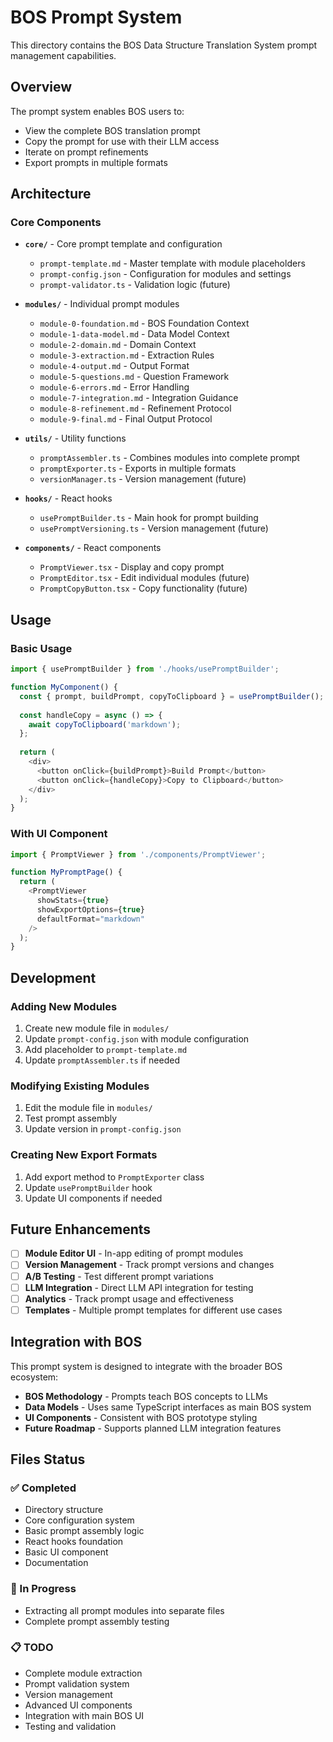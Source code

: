 # BOS Prompt System

This directory contains the BOS Data Structure Translation System prompt management capabilities.

## Overview

The prompt system enables BOS users to:
- View the complete BOS translation prompt
- Copy the prompt for use with their LLM access
- Iterate on prompt refinements
- Export prompts in multiple formats

## Architecture

### Core Components

- **`core/`** - Core prompt template and configuration
  - `prompt-template.md` - Master template with module placeholders
  - `prompt-config.json` - Configuration for modules and settings
  - `prompt-validator.ts` - Validation logic (future)

- **`modules/`** - Individual prompt modules
  - `module-0-foundation.md` - BOS Foundation Context
  - `module-1-data-model.md` - Data Model Context
  - `module-2-domain.md` - Domain Context
  - `module-3-extraction.md` - Extraction Rules
  - `module-4-output.md` - Output Format
  - `module-5-questions.md` - Question Framework
  - `module-6-errors.md` - Error Handling
  - `module-7-integration.md` - Integration Guidance
  - `module-8-refinement.md` - Refinement Protocol
  - `module-9-final.md` - Final Output Protocol

- **`utils/`** - Utility functions
  - `promptAssembler.ts` - Combines modules into complete prompt
  - `promptExporter.ts` - Exports in multiple formats
  - `versionManager.ts` - Version management (future)

- **`hooks/`** - React hooks
  - `usePromptBuilder.ts` - Main hook for prompt building
  - `usePromptVersioning.ts` - Version management (future)

- **`components/`** - React components
  - `PromptViewer.tsx` - Display and copy prompt
  - `PromptEditor.tsx` - Edit individual modules (future)
  - `PromptCopyButton.tsx` - Copy functionality (future)

## Usage

### Basic Usage

```typescript
import { usePromptBuilder } from './hooks/usePromptBuilder';

function MyComponent() {
  const { prompt, buildPrompt, copyToClipboard } = usePromptBuilder();
  
  const handleCopy = async () => {
    await copyToClipboard('markdown');
  };
  
  return (
    <div>
      <button onClick={buildPrompt}>Build Prompt</button>
      <button onClick={handleCopy}>Copy to Clipboard</button>
    </div>
  );
}
```

### With UI Component

```typescript
import { PromptViewer } from './components/PromptViewer';

function MyPromptPage() {
  return (
    <PromptViewer 
      showStats={true}
      showExportOptions={true}
      defaultFormat="markdown"
    />
  );
}
```

## Development

### Adding New Modules

1. Create new module file in `modules/`
2. Update `prompt-config.json` with module configuration
3. Add placeholder to `prompt-template.md`
4. Update `promptAssembler.ts` if needed

### Modifying Existing Modules

1. Edit the module file in `modules/`
2. Test prompt assembly
3. Update version in `prompt-config.json`

### Creating New Export Formats

1. Add export method to `PromptExporter` class
2. Update `usePromptBuilder` hook
3. Update UI components if needed

## Future Enhancements

- [ ] **Module Editor UI** - In-app editing of prompt modules
- [ ] **Version Management** - Track prompt versions and changes
- [ ] **A/B Testing** - Test different prompt variations
- [ ] **LLM Integration** - Direct LLM API integration for testing
- [ ] **Analytics** - Track prompt usage and effectiveness
- [ ] **Templates** - Multiple prompt templates for different use cases

## Integration with BOS

This prompt system is designed to integrate with the broader BOS ecosystem:

- **BOS Methodology** - Prompts teach BOS concepts to LLMs
- **Data Models** - Uses same TypeScript interfaces as main BOS system
- **UI Components** - Consistent with BOS prototype styling
- **Future Roadmap** - Supports planned LLM integration features

## Files Status

### ✅ Completed
- Directory structure
- Core configuration system
- Basic prompt assembly logic
- React hooks foundation
- Basic UI component
- Documentation

### 🔄 In Progress
- Extracting all prompt modules into separate files
- Complete prompt assembly testing

### 📋 TODO
- Complete module extraction
- Prompt validation system
- Version management
- Advanced UI components
- Integration with main BOS UI
- Testing and validation